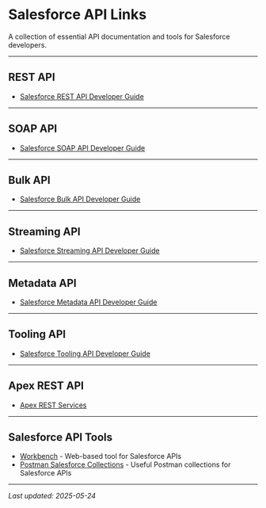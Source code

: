 # Salesforce API Links

A collection of essential API documentation and tools for Salesforce developers.

---

## REST API

- [Salesforce REST API Developer Guide](https://developer.salesforce.com/docs/atlas.en-us.api_rest.meta/api_rest/)

---

## SOAP API

- [Salesforce SOAP API Developer Guide](https://developer.salesforce.com/docs/atlas.en-us.api.meta/api/sforce_api_quickstart_intro.htm)

---

## Bulk API

- [Salesforce Bulk API Developer Guide](https://developer.salesforce.com/docs/atlas.en-us.api_asynch.meta/api_asynch/)

---

## Streaming API

- [Salesforce Streaming API Developer Guide](https://developer.salesforce.com/docs/atlas.en-us.api_streaming.meta/api_streaming/)

---

## Metadata API

- [Salesforce Metadata API Developer Guide](https://developer.salesforce.com/docs/atlas.en-us.api_meta.meta/api_meta/)

---

## Tooling API

- [Salesforce Tooling API Developer Guide](https://developer.salesforce.com/docs/atlas.en-us.api_tooling.meta/api_tooling/)

---

## Apex REST API

- [Apex REST Services](https://developer.salesforce.com/docs/atlas.en-us.apexcode.meta/apexcode/apex_rest_intro.htm)

---

## Salesforce API Tools

- [Workbench](https://workbench.developerforce.com) - Web-based tool for Salesforce APIs  
- [Postman Salesforce Collections](https://github.com/developerforce/Force.com-Toolkit-for-NET) - Useful Postman collections for Salesforce APIs

---

*Last updated: 2025-05-24*
